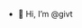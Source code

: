 - 👋 Hi, I’m @givt

<!---
givt/givt is a ✨ special ✨ repository because its `README.md` (this file) appears on your GitHub profile.
You can click the Preview link to take a look at your changes.
--->
